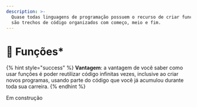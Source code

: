 ```yaml
---
description: >-
  Quase todas linguagens de programação possuem o recurso de criar funções, que
  são trechos de código organizados com começo, meio e fim.
---
```


# 🔧 Funções\*

{% hint style="success" %}
**Vantagem**: a vantagem de você saber como usar funções é poder reutilizar código infinitas vezes, inclusive ao criar novos programas, usando parte do código que você já acumulou durante toda sua carreira.
{% endhint %}

Em construção
